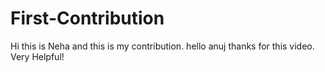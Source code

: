 # First-Contribution
Hi this is Neha and this is my contribution.
hello anuj thanks for this video. Very Helpful!
